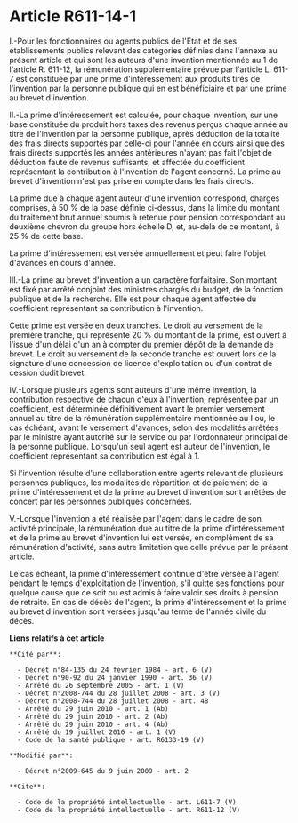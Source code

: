 # Article R611-14-1

I.-Pour les fonctionnaires ou agents publics de l'Etat et de ses établissements publics relevant des catégories définies dans
l'annexe au présent article et qui sont les auteurs d'une invention mentionnée au 1 de l'article R. 611-12, la rémunération
supplémentaire prévue par l'article L. 611-7 est constituée par une prime d'intéressement aux produits tirés de l'invention
par la personne publique qui en est bénéficiaire et par une prime au brevet d'invention. 

II.-La prime d'intéressement est calculée, pour chaque invention, sur une base constituée du produit hors taxes des revenus
perçus chaque année au titre de l'invention par la personne publique, après déduction de la totalité des frais directs
supportés par celle-ci pour l'année en cours ainsi que des frais directs supportés les années antérieures n'ayant pas fait
l'objet de déduction faute de revenus suffisants, et affectée du coefficient représentant la contribution à l'invention de
l'agent concerné. La prime au brevet d'invention n'est pas prise en compte dans les frais directs. 

La prime due à chaque agent auteur d'une invention correspond, charges comprises, à 50 % de la base définie ci-dessus, dans
la limite du montant du traitement brut annuel soumis à retenue pour pension correspondant au deuxième chevron du groupe hors
échelle D, et, au-delà de ce montant, à 25 % de cette base. 

La prime d'intéressement est versée annuellement et peut faire l'objet d'avances en cours d'année. 

III.-La prime au brevet d'invention a un caractère forfaitaire. Son montant est fixé par arrêté conjoint des ministres
chargés du budget, de la fonction publique et de la recherche. Elle est pour chaque agent affectée du coefficient
représentant sa contribution à l'invention. 

Cette prime est versée en deux tranches. Le droit au versement de la première tranche, qui représente 20 % du montant de la
prime, est ouvert à l'issue d'un délai d'un an à compter du premier dépôt de la demande de brevet. Le droit au versement de
la seconde tranche est ouvert lors de la signature d'une concession de licence d'exploitation ou d'un contrat de cession
dudit brevet. 

IV.-Lorsque plusieurs agents sont auteurs d'une même invention, la contribution respective de chacun d'eux à l'invention,
représentée par un coefficient, est déterminée définitivement avant le premier versement annuel au titre de la rémunération
supplémentaire mentionnée au I ou, le cas échéant, avant le versement d'avances, selon des modalités arrêtées par le ministre
ayant autorité sur le service ou par l'ordonnateur principal de la personne publique. Lorsqu'un seul agent est auteur de
l'invention, le coefficient représentant sa contribution est égal à 1. 

Si l'invention résulte d'une collaboration entre agents relevant de plusieurs personnes publiques, les modalités de
répartition et de paiement de la prime d'intéressement et de la prime au brevet d'invention sont arrêtées de concert par les
personnes publiques concernées.

V.-Lorsque l'invention a été réalisée par l'agent dans le cadre de son activité principale, la rémunération due au titre de
la prime d'intéressement et de la prime au brevet d'invention lui est versée, en complément de sa rémunération d'activité,
sans autre limitation que celle prévue par le présent article. 

Le cas échéant, la prime d'intéressement continue d'être versée à l'agent pendant le temps d'exploitation de l'invention,
s'il quitte ses fonctions pour quelque cause que ce soit ou est admis à faire valoir ses droits à pension de retraite. En cas
de décès de l'agent, la prime d'intéressement et la prime au brevet d'invention sont versées jusqu'au terme de l'année civile
du décès.

**Liens relatifs à cet article**

	**Cité par**:

	  - Décret n°84-135 du 24 février 1984 - art. 6 (V)
	  - Décret n°90-92 du 24 janvier 1990 - art. 36 (V)
	  - Arrêté du 26 septembre 2005 - art. 1 (V)
	  - Décret n°2008-744 du 28 juillet 2008 - art. 3 (V)
	  - Décret n°2008-744 du 28 juillet 2008 - art. 48
	  - Arrêté du 29 juin 2010 - art. 1 (Ab)
	  - Arrêté du 29 juin 2010 - art. 2 (Ab)
	  - Arrêté du 29 juin 2010 - art. 4 (Ab)
	  - Arrêté du 19 juillet 2016 - art. 1 (V)
	  - Code de la santé publique - art. R6133-19 (V)

	**Modifié par**:

	  - Décret n°2009-645 du 9 juin 2009 - art. 2

	**Cite**:

	  - Code de la propriété intellectuelle - art. L611-7 (V)
	  - Code de la propriété intellectuelle - art. R611-12 (V)
